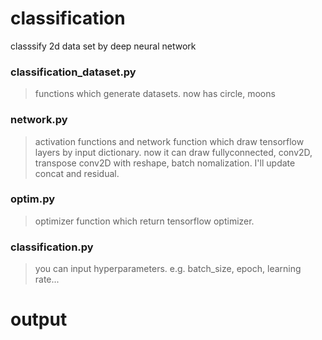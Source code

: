 # classification
classsify 2d data set by deep neural network

### classification_dataset.py
>functions which generate datasets. now has circle, moons

### network.py
>activation functions and network function which draw tensorflow layers by input dictionary.
>now it can draw fullyconnected, conv2D, transpose conv2D with reshape, batch nomalization. I'll update concat and residual.

### optim.py
>optimizer function which return tensorflow optimizer.

### classification.py
>you can input hyperparameters. e.g. batch_size, epoch, learning rate...

# output
